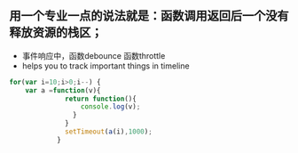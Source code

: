 
## 用一个专业一点的说法就是：函数调用返回后一个没有释放资源的栈区；
- 事件响应中，函数debounce 函数throttle
- helps you to track important things in timeline

``````javascript
for(var i=10;i>0;i--) {
    var a =function(v){
              return function(){
                  console.log(v);
                }
              }
              setTimeout(a(i),1000);
            }
``````